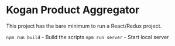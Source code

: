 # Kogan Product Aggregator
This project has the bare minimum to run a React/Redux project.

`npm run build` - Build the scripts
`npm run server` - Start local server
